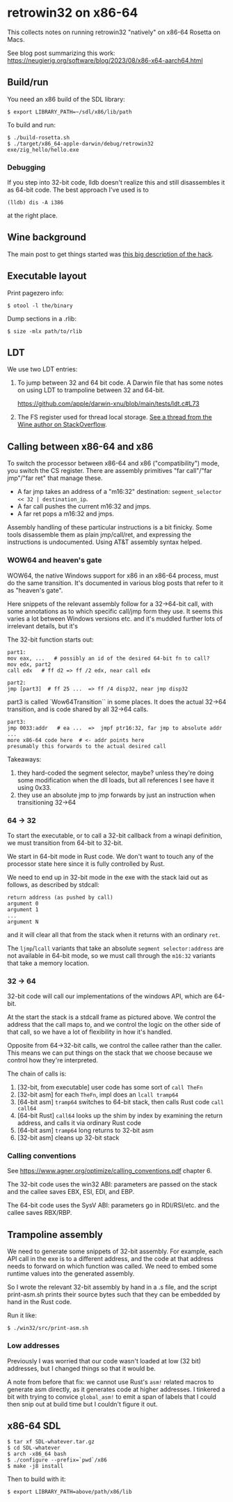 # retrowin32 on x86-64

This collects notes on running retrowin32 "natively" on x86-64 Rosetta on Macs.

See blog post summarizing this work:
https://neugierig.org/software/blog/2023/08/x86-x64-aarch64.html

## Build/run

You need an x86 build of the SDL library:

```
$ export LIBRARY_PATH=~/sdl/x86/lib/path
```

To build and run:

```
$ ./build-rosetta.sh
$ ./target/x86_64-apple-darwin/debug/retrowin32 exe/zig_hello/hello.exe
```

### Debugging

If you step into 32-bit code, lldb doesn't realize this and still disassembles
it as 64-bit code. The best approach I've used is to

```
(lldb) dis -A i386
```

at the right place.

## Wine background

The main post to get things started was
[this big description of the hack](https://www.winehq.org/pipermail/wine-devel/2019-December/156602.html).

## Executable layout

Print pagezero info:

```
$ otool -l the/binary
```

Dump sections in a .rlib:

```
$ size -mlx path/to/rlib
```

## LDT

We use two LDT entries:

1. To jump between 32 and 64 bit code. A Darwin file that has some notes on
   using LDT to trampoline between 32 and 64-bit.

   https://github.com/apple/darwin-xnu/blob/main/tests/ldt.c#L73

2. The FS register used for thread local storage.
   [See a thread from the Wine author on StackOverflow](https://stackoverflow.com/questions/53244454/how-did-wine64-manage-to-handle-macos).

## Calling between x86-64 and x86

To switch the processor between x86-64 and x86 ("compatibility") mode, you
switch the CS register. There are assembly primitives "far call"/"far jmp"/"far
ret" that manage these.

- A far jmp takes an address of a "m16:32" destination:
  `segment_selector << 32 | destination_ip`.
- A far call pushes the current m16:32 and jmps.
- A far ret pops a m16:32 and jmps.

Assembly handling of these particular instructions is a bit finicky. Some tools
disassemble them as plain jmp/call/ret, and expressing the instructions is
undocumented. Using AT&T assembly syntax helped.

### WOW64 and heaven's gate

WOW64, the native Windows support for x86 in an x86-64 process, must do the same
transition. It's documented in various blog posts that refer to it as "heaven's
gate".

Here snippets of the relevant assembly follow for a 32->64-bit call, with some
annotations as to which specific call/jmp form they use. It seems this varies a
lot between Windows versions etc. and it's muddled further lots of irrelevant
details, but it's

The 32-bit function starts out:

```
part1:
mov eax, ...   # possibly an id of the desired 64-bit fn to call?
mov edx, part2
call edx   # ff d2 => ff /2 edx, near call edx
```

```
part2:
jmp [part3]  # ff 25 ...  => ff /4 disp32, near jmp disp32
```

part3 is called `Wow64Transition`` in some places. It does the actual 32->64
transition, and is code shared by all 32->64 calls.

```
part3:
jmp 0033:addr   # ea ...  =>  jmpf ptr16:32, far jmp to absolute addr
...
more x86-64 code here  # <- addr points here
presumably this forwards to the actual desired call
```

Takeaways:

1. they hard-coded the segment selector, maybe? unless they're doing some
   modification when the dll loads, but all references I see have it using 0x33.
2. they use an absolute jmp to jmp forwards by just an instruction when
   transitioning 32->64

### 64 -> 32

To start the executable, or to call a 32-bit callback from a winapi definition,
we must transition from 64-bit to 32-bit.

We start in 64-bit mode in Rust code. We don't want to touch any of the
processor state here since it is fully controlled by Rust.

We need to end up in 32-bit mode in the exe with the stack laid out as follows,
as described by stdcall:

```
return address (as pushed by call)
argument 0
argument 1
...
argument N
```

and it will clear all that from the stack when it returns with an ordinary
`ret`.

The `ljmp`/`lcall` variants that take an absolute `segment selector:address` are
not available in 64-bit mode, so we must call through the `m16:32` variants that
take a memory location.

### 32 -> 64

32-bit code will call our implementations of the windows API, which are 64-bit.

At the start the stack is a stdcall frame as pictured above. We control the
address that the call maps to, and we control the logic on the other side of
that call, so we have a lot of flexibility in how it's handled.

Opposite from 64->32-bit calls, we control the callee rather than the caller.
This means we can put things on the stack that we choose because we control how
they're interpreted.

The chain of calls is:

1. [32-bit, from executable] user code has some sort of `call TheFn`
2. [32-bit asm] for each `TheFn`, impl does an `lcall tramp64`
3. [64-bit asm] `tramp64` switches to 64-bit stack, then calls Rust code
   `call call64`
4. [64-bit Rust] `call64` looks up the shim by index by examining the return
   address, and calls it via ordinary Rust code
5. [64-bit asm] `tramp64` long returns to 32-bit asm
6. [32-bit asm] cleans up 32-bit stack

### Calling conventions

See https://www.agner.org/optimize/calling_conventions.pdf chapter 6.

The 32-bit code uses the win32 ABI: parameters are passed on the stack and the
callee saves EBX, ESI, EDI, and EBP.

The 64-bit code uses the SysV ABI: parameters go in RDI/RSI/etc. and the callee
saves RBX/RBP.

## Trampoline assembly

We need to generate some snippets of 32-bit assembly. For example, each API call
in the exe is to a different address, and the code at that address needs to
forward on which function was called. We need to embed some runtime values into
the generated assembly.

So I wrote the relevant 32-bit assembly by hand in a .s file, and the script
print-asm.sh prints their source bytes such that they can be embedded by hand in
the Rust code.

Run it like:

```
$ ./win32/src/print-asm.sh
```

### Low addresses

Previously I was worried that our code wasn't loaded at low (32 bit) addresses,
but I changed things so that it would be.

A note from before that fix: we cannot use Rust's `asm!` related macros to
generate asm directly, as it generates code at higher addresses. I tinkered a
bit with trying to convice `global_asm!` to emit a span of labels that I could
then snip out at build time but I couldn't figure it out.

## x86-64 SDL

```
$ tar xf SDL-whatever.tar.gz
$ cd SDL-whatever
$ arch -x86_64 bash
$ ./configure --prefix=`pwd`/x86
$ make -j8 install
```

Then to build with it:

```
$ export LIBRARY_PATH=above/path/x86/lib
```

